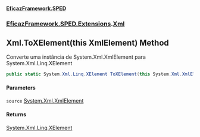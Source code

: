 #### [EficazFramework.SPED](EficazFrameworkSPED.md 'EficazFramework SPED')
### [EficazFramework.SPED.Extensions](EficazFramework.SPED.Extensions.md 'EficazFramework.SPED.Extensions').[Xml](EficazFramework.SPED.Extensions/Xml.md 'EficazFramework.SPED.Extensions.Xml')

## Xml.ToXElement(this XmlElement) Method

Converte uma instância de System.Xml.XmlElement para System.Xml.Linq.XElement

```csharp
public static System.Xml.Linq.XElement ToXElement(this System.Xml.XmlElement source);
```
#### Parameters

<a name='EficazFramework.SPED.Extensions.Xml.ToXElement(thisSystem.Xml.XmlElement).source'></a>

`source` [System.Xml.XmlElement](https://docs.microsoft.com/en-us/dotnet/api/System.Xml.XmlElement 'System.Xml.XmlElement')

#### Returns
[System.Xml.Linq.XElement](https://docs.microsoft.com/en-us/dotnet/api/System.Xml.Linq.XElement 'System.Xml.Linq.XElement')